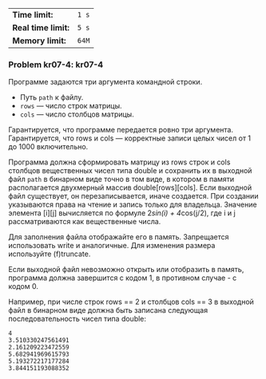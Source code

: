 |                      |       |
|----------------------|-------|
| **Time limit:**      | `1 s` |
| **Real time limit:** | `5 s` |
| **Memory limit:**    | `64M` |


### Problem kr07-4: kr07-4

Программе задаются три аргумента командной строки.

  * Путь `path` к файлу.
  * `rows` — число строк матрицы.
  * `cols` — число столбцов матрицы.

Гарантируется, что программе передается ровно три аргумента.
Гарантируется, что rows и cols — корректные записи целых чисел от
1 до 1000 включительно.

Программа должна сформировать матрицу из rows строк и cols
столбцов вещественных чисел типа double и сохранить их в выходной
файл `path` в бинарном виде точно в том виде, в котором в памяти
располагается двухмерный массив double[rows][cols]. Если выходной
файл существует, он перезаписывается, иначе создается. При
создании указываются права на чтение и запись только для
владельца. Значение элемента [i][j] вычисляется по формуле
2*sin(i) + 4*cos(j/2), где i и j рассматриваются как вещественные
числа.

Для заполнения файла отображайте его в память. Запрещается
использовать write и аналогичные. Для изменения размера
используйте (f)truncate.

Если выходной файл невозможно открыть или отобразить в память,
программа должна завершится с кодом 1, в противном случае - с
кодом 0.

Например, при числе строк rows == 2 и столбцов cols == 3 в
выходной файл в бинарном виде должна быть записана следующая
последовательность чисел типа double:

    
    
    4
    3.510330247561491
    2.161209223472559
    5.682941969615793
    5.193272217177284
    3.844151193088352

